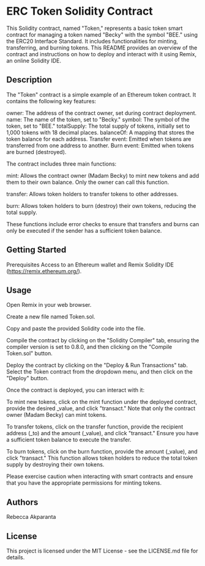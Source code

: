 # ERC Token Solidity Contract
This Solidity contract, named "Token," represents a basic token smart contract for managing a token named "Becky" with the symbol "BEE." using the ERC20 Interface Standard. It includes functionalities for minting, transferring, and burning tokens. This README provides an overview of the contract and instructions on how to deploy and interact with it using Remix, an online Solidity IDE.

## Description
The "Token" contract is a simple example of an Ethereum token contract. It contains the following key features:

owner: The address of the contract owner, set during contract deployment.
name: The name of the token, set to "Becky."
symbol: The symbol of the token, set to "BEE."
totalSupply: The total supply of tokens, initially set to 1,000 tokens with 18 decimal places.
balanceOf: A mapping that stores the token balance for each address.
Transfer event: Emitted when tokens are transferred from one address to another.
Burn event: Emitted when tokens are burned (destroyed).

The contract includes three main functions:

mint: Allows the contract owner (Madam Becky) to mint new tokens and add them to their own balance. Only the owner can call this function.

transfer: Allows token holders to transfer tokens to other addresses.

burn: Allows token holders to burn (destroy) their own tokens, reducing the total supply.

These functions include error checks to ensure that transfers and burns can only be executed if the sender has a sufficient token balance.

## Getting Started
Prerequisites
Access to an Ethereum wallet and Remix Solidity IDE (https://remix.ethereum.org/).
## Usage
Open Remix in your web browser.

Create a new file named Token.sol.

Copy and paste the provided Solidity code into the file.

Compile the contract by clicking on the "Solidity Compiler" tab, ensuring the compiler version is set to 0.8.0, and then clicking on the "Compile Token.sol" button.

Deploy the contract by clicking on the "Deploy & Run Transactions" tab. Select the Token contract from the dropdown menu, and then click on the "Deploy" button.

Once the contract is deployed, you can interact with it:

To mint new tokens, click on the mint function under the deployed contract, provide the desired _value, and click "transact." Note that only the contract owner (Madam Becky) can mint tokens.

To transfer tokens, click on the transfer function, provide the recipient address (_to) and the amount (_value), and click "transact." Ensure you have a sufficient token balance to execute the transfer.

To burn tokens, click on the burn function, provide the amount (_value), and click "transact." This function allows token holders to reduce the total token supply by destroying their own tokens.

Please exercise caution when interacting with smart contracts and ensure that you have the appropriate permissions for minting tokens.

## Authors
Rebecca Akparanta

## License
This project is licensed under the MIT License - see the LICENSE.md file for details.
